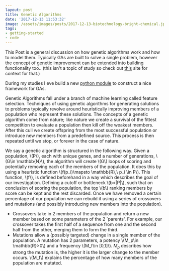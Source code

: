 ```yaml
---
layout: post
title: Genetic Algorithms
date: '2017-12-13 11:53:32'
image: /assets/images/posts/2017-12-13-biotechnology-bright-chemical.jpg
tags:
- getting-started
- code
---
```


This Post is a general discussion on how genetic algorithms work and how to model them. Typically GAs are built to solve a single problem, however the concept of genetic improvement can be extended into building functionality too.. (this isn't a topic of study so check out [this](http://geneticprogramming.com/) site for context for that.)

During my studies I eve build a new [python module](https://github.com/GitToby/genetic_algorithms) to construct a nice framework for GAs.

Genetic Algorithms fall under a branch of machine learning called feature selection.
Techniques of using genetic algorithms for generating solutions to problems typically revolve around heuristically improving members of a population who represent these solutions. The concepts of a genetic algorithm come from nature;
like nature we create a survival of the fittest competition to evaluate a population then kill off the weakest members.
After this cull we create offspring from the most successful population or introduce new members from a predefined source. This process is then repeated until we stop, or forever in the case of nature.

We say a genetic algorithm is structured in the following way. Given a population, \\(P\\), each with unique genes, and a number of generations, \\(G\in \mathbb{N}\\), the algorithm will create \\(G\\) loops of scoring and potentially removing each of the members of the population. It does this by using a heuristic function \\(f(p_i)\mapsto \mathbb{R},\ p_i \in P\\). This function, \\(f\\), is defined beforehand in a way which describes the goal of our investigation. Defining a cutoff or bottleneck \\(b<\|P\|\\), such that on conclusion of scoring the population, the top \\(b\\) ranking members by score can be kept and the rest discarded. Once we have removed a certain percentage of our population we can rebuild it using a series of crossovers and mutations (and possibly introducing new members into the population).

 * Crossovers take in 2 members of the population and return a new member based on some parameters of the 2 `parents'. For example, our crossover takes the first half of a sequence from one and the second half from the other, merging them to form the third.
 * Mutations allow a (possibly targeted) change in a single member of the population. A mutation has 2 parameters, a potency \\(M_p\in \mathbb{R}>0\\) and a frequency \\(M_f\in [0,1]\\). $M_p$ describes how strong the mutation is, the higher it is the larger change to the member occurs. \\(M_f\\) explains the percentage of how many members of the population are mutated.


